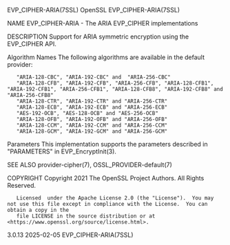 EVP_CIPHER-ARIA(7SSL)							    OpenSSL							 EVP_CIPHER-ARIA(7SSL)

NAME
       EVP_CIPHER-ARIA - The ARIA EVP_CIPHER implementations

DESCRIPTION
       Support for ARIA symmetric encryption using the EVP_CIPHER API.

   Algorithm Names
       The following algorithms are available in the default provider:

       "ARIA-128-CBC", "ARIA-192-CBC" and  "ARIA-256-CBC"
       "ARIA-128-CFB", "ARIA-192-CFB", "ARIA-256-CFB", "ARIA-128-CFB1", "ARIA-192-CFB1", "ARIA-256-CFB1", "ARIA-128-CFB8", "ARIA-192-CFB8" and "ARIA-256-CFB8"
       "ARIA-128-CTR", "ARIA-192-CTR" and "ARIA-256-CTR"
       "ARIA-128-ECB", "ARIA-192-ECB" and "ARIA-256-ECB"
       "AES-192-OCB", "AES-128-OCB" and "AES-256-OCB"
       "ARIA-128-OFB", "ARIA-192-OFB" and "ARIA-256-OFB"
       "ARIA-128-CCM", "ARIA-192-CCM" and "ARIA-256-CCM"
       "ARIA-128-GCM", "ARIA-192-GCM" and "ARIA-256-GCM"

   Parameters
       This implementation supports the parameters described in "PARAMETERS" in EVP_EncryptInit(3).

SEE ALSO
       provider-cipher(7), OSSL_PROVIDER-default(7)

COPYRIGHT
       Copyright 2021 The OpenSSL Project Authors. All Rights Reserved.

       Licensed	 under the Apache License 2.0 (the "License").	You may not use this file except in compliance with the License.  You can obtain a copy in the
       file LICENSE in the source distribution or at <https://www.openssl.org/source/license.html>.

3.0.13									  2025-02-05							 EVP_CIPHER-ARIA(7SSL)
